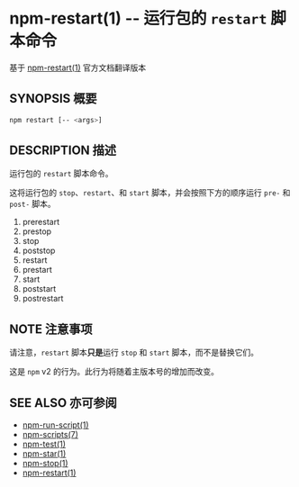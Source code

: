 npm-restart(1) -- 运行包的 `restart` 脚本命令
===================================
基于 [npm-restart(1)](https://github.com/npm/npm/blob/latest/doc/cli/npm-restart.md) 官方文档翻译版本

## SYNOPSIS 概要
```bash
npm restart [-- <args>]
```


## DESCRIPTION 描述
运行包的 `restart` 脚本命令。

这将运行包的 `stop`、`restart`、和 `start` 脚本，并会按照下方的顺序运行 `pre-` 和 `post-` 脚本。

1. prerestart
2. prestop
3. stop
4. poststop
5. restart
6. prestart
7. start
8. poststart
9. postrestart

## NOTE 注意事项

请注意，`restart` 脚本**只是**运行 `stop` 和 `start` 脚本，而不是替换它们。

这是 `npm` v2 的行为。此行为将随着主版本号的增加而改变。

## SEE ALSO 亦可参阅
* [npm-run-script(1)](https://docs.npmjs.com/cli/run-script)
* [npm-scripts(7)](https://docs.npmjs.com/misc/scripts)
* [npm-test(1)](https://docs.npmjs.com/cli/test)
* [npm-star(1)](https://docs.npmjs.com/cli/start)
* [npm-stop(1)](https://docs.npmjs.com/cli/stop)
* [npm-restart(1)](https://docs.npmjs.com/cli/restart)

